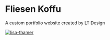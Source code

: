 # Fliesen Koffu
A custom portfolio website created by LT Design

[![lisa-thamer](https://img.shields.io/badge/-Website%20in%20action-000000?logo=GitHub&logoColor=ffe0b5&style=flat&labelColor=000000)](https://www.fliesen-koffu.at/)
